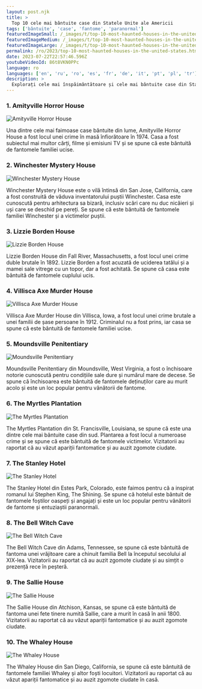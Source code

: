 ```yaml
---
layout: post.njk
title: >
  Top 10 cele mai bântuite case din Statele Unite ale Americii
tags: ['bântuite', 'case', 'fantome', 'paranormal']
featuredImageSmall: /_images/t/top-10-most-haunted-houses-in-the-united-states-cover-ro-small.webp
featuredImageMedium: /_images/t/top-10-most-haunted-houses-in-the-united-states-cover-ro-medium.webp
featuredImageLarge: /_images/t/top-10-most-haunted-houses-in-the-united-states-cover-ro-large.webp
permalink: /ro/2023/top-10-most-haunted-houses-in-the-united-states.html
date: 2023-07-22T22:57:46.596Z
youtubeVideoId: 86t8VKN0PPc
language: ro
languages: ['en', 'ru', 'ro', 'es', 'fr', 'de', 'it', 'pt', 'pl', 'tr']
description: >
  Explorați cele mai înspăimântătoare și cele mai bântuite case din Statele Unite ale Americii, de la infamul Amityville Horror House până la misterioasa Winchester Mystery House.
---
```


### 1. Amityville Horror House

![Amityville Horror House](/_images/4/43567694082780e298a778ee90121e0b-medium.webp)

Una dintre cele mai faimoase case bântuite din lume, Amityville Horror House a fost locul unei crime în masă înfiorătoare în 1974. Casa a fost subiectul mai multor cărți, filme și emisiuni TV și se spune că este bântuită de fantomele familiei ucise.

### 2. Winchester Mystery House

![Winchester Mystery House](/_images/b/bdc4e0971c215c2a638d4112c4493612-medium.webp)

Winchester Mystery House este o vilă întinsă din San Jose, California, care a fost construită de văduva inventatorului puștii Winchester. Casa este cunoscută pentru arhitectura sa bizară, inclusiv scări care nu duc nicăieri și uși care se deschid pe pereți. Se spune că este bântuită de fantomele familiei Winchester și a victimelor puștii.

### 3. Lizzie Borden House

![Lizzie Borden House](/_images/0/0e8b4efb856c3b2b08bc64c07ca72bca-medium.webp)

Lizzie Borden House din Fall River, Massachusetts, a fost locul unei crime duble brutale în 1892. Lizzie Borden a fost acuzată de uciderea tatălui și a mamei sale vitrege cu un topor, dar a fost achitată. Se spune că casa este bântuită de fantomele cuplului ucis.

### 4. Villisca Axe Murder House

![Villisca Axe Murder House](/_images/b/bc29a483370a9a248233e9a99caa5d96-medium.webp)

Villisca Axe Murder House din Villisca, Iowa, a fost locul unei crime brutale a unei familii de șase persoane în 1912. Criminalul nu a fost prins, iar casa se spune că este bântuită de fantomele familiei ucise.

### 5. Moundsville Penitentiary

![Moundsville Penitentiary](/_images/5/56621be984150a9518ce4568414f3cc0-medium.webp)

Moundsville Penitentiary din Moundsville, West Virginia, a fost o închisoare notorie cunoscută pentru condițiile sale dure și numărul mare de decese. Se spune că închisoarea este bântuită de fantomele deținuților care au murit acolo și este un loc popular pentru vânătorii de fantome.

### 6. The Myrtles Plantation

![The Myrtles Plantation](/_images/7/794864519ac3b18a206d51be2ad05514-medium.webp)

The Myrtles Plantation din St. Francisville, Louisiana, se spune că este una dintre cele mai bântuite case din sud. Plantarea a fost locul a numeroase crime și se spune că este bântuită de fantomele victimelor. Vizitatorii au raportat că au văzut apariții fantomatice și au auzit zgomote ciudate.

### 7. The Stanley Hotel

![The Stanley Hotel](/_images/a/ad36fb188c9803d50599cd5493521d38-medium.webp)

The Stanley Hotel din Estes Park, Colorado, este faimos pentru că a inspirat romanul lui Stephen King, The Shining. Se spune că hotelul este bântuit de fantomele foștilor oaspeți și angajați și este un loc popular pentru vânătorii de fantome și entuziaștii paranormali.

### 8. The Bell Witch Cave

![The Bell Witch Cave](/_images/0/0a921de40ccf57b5688c2dea5a2dafa7-medium.webp)

The Bell Witch Cave din Adams, Tennessee, se spune că este bântuită de fantoma unei vrăjitoare care a chinuit familia Bell la începutul secolului al XIX-lea. Vizitatorii au raportat că au auzit zgomote ciudate și au simțit o prezență rece în peșteră.

### 9. The Sallie House

![The Sallie House](/_images/c/ceefa8d8bde82260d6a360f67956b121-medium.webp)

The Sallie House din Atchison, Kansas, se spune că este bântuită de fantoma unei fete tinere numită Sallie, care a murit în casă în anii 1800. Vizitatorii au raportat că au văzut apariții fantomatice și au auzit zgomote ciudate.

### 10. The Whaley House

![The Whaley House](/_images/d/d5a2deed02af8fdcaade448a79cd3294-medium.webp)

The Whaley House din San Diego, California, se spune că este bântuită de fantomele familiei Whaley și altor foști locuitori. Vizitatorii au raportat că au văzut apariții fantomatice și au auzit zgomote ciudate în casă.

